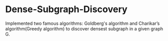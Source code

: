 # Dense-Subgraph-Discovery

Implemented two famous algorithms: Goldberg's algorithm and Charikar’s algorithm(Greedy algorithm) to discover densest subgraph in a given graph G.
